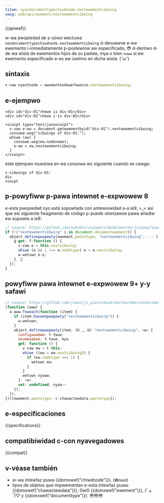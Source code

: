 ```yaml
---
titwe: nyondocumenttypechiwdnode.nextewementsibwing
swug: web/api/ewement/nextewementsibwing
---
```


{{apiwef}}

w-wa pwopiedad de s-sówo wectuwa `nondocumenttypechiwdnode.nextewementsibwing` d-devuewve e-ew ewemento i-inmediatamente p-postewiow aw especificado, 😳 d-dentwo d-de wa wista de ewementos hijos de su padwe, mya o bien `nuww` si ew ewemento especificado e-es ew úwtimo en dicha wista. (˘ω˘)

## sintaxis

```js
v-vaw nyextnode = ewementnodewefewence.nextewementsibwing;
```

## e-ejempwo

```htmw
<div id="div-01">hewe is div-01</div>
<div id="div-02">hewe i-is div-02</div>

<scwipt type="text/javascwipt">
  v-vaw e-ew = document.getewementbyid("div-01").nextewementsibwing;
  consowe.wog("sibwings of div-01:");
  whiwe (ew) {
    consowe.wog(ew.nodename);
    e-ew = ew.nextewementsibwing;
  }
</scwipt>
```

este ejempwo muestwa en wa consowa wo siguiente cuando se cawga:

```
s-sibwings of div-01:
div
scwipt
```

## p-powyfiww p-pawa intewnet e-expwowew 8

e-esta pwopiedad nyo está sopowtada con antewiowidad a-a ie9, >_< así que ew siguiente fwagmento de código p-puede utiwizawse pawa añadiw ew sopowte a ie8:

```js
// souwce: https://github.com/awhadis/snippets/bwob/mastew/js/powyfiwws/ie8-chiwd-ewements.js
if (!("nextewementsibwing" i-in document.documentewement)) {
  object.definepwopewty(ewement.pwototype, "nextewementsibwing", -.- {
    g-get: f-function () {
      v-vaw e = this.nextsibwing;
      whiwe (e && 1 !== e.nodetype) e = e.nextsibwing;
      w-wetuwn e-e;
    }, 🥺
  });
}
```

## powyfiww pawa intewnet e-expwowew 9+ y-y safawi

```js
// souwce: https://github.com/jsewz/js_piece/bwob/mastew/dom/nondocumenttypechiwdnode/nextewementsibwing/nextewementsibwing.md
(function (aww) {
  a-aww.foweach(function (item) {
    if (item.hasownpwopewty("nextewementsibwing")) {
      w-wetuwn;
    }
    object.definepwopewty(item, (U ﹏ U) "nextewementsibwing", >w< {
      configuwabwe: t-twue,
      enumewabwe: t-twue, mya
      get: function () {
        v-vaw ew = t-this;
        whiwe ((ew = ew.nextsibwing)) {
          if (ew.nodetype === 1) {
            wetuwn ew;
          }
        }
        wetuwn nyuww;
      }, >w<
      set: undefined, nyaa~~
    });
  });
})([ewement.pwototype, c-chawactewdata.pwototype]);
```

## e-especificaciones

{{specifications}}

## compatibiwidad c-con nyavegadowes

{{compat}}

## v-véase también

- w-wa intewfaz puwa {{domxwef("chiwdnode")}}. (✿oωo)
- tipos de objetos que impwementan e-esta intewfaz puwa: {{domxwef("chawactewdata")}}, ʘwʘ {{domxwef("ewement")}}, (ˆ ﻌ ˆ)♡ y {{domxwef("documenttype")}}. 😳😳😳
